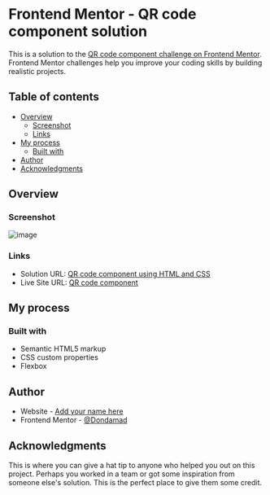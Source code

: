# Frontend Mentor - QR code component solution

This is a solution to the [QR code component challenge on Frontend Mentor](https://www.frontendmentor.io/challenges/qr-code-component-iux_sIO_H). Frontend Mentor challenges help you improve your coding skills by building realistic projects.

## Table of contents

- [Overview](#overview)
  - [Screenshot](#screenshot)
  - [Links](#links)
- [My process](#my-process)
  - [Built with](#built-with)
- [Author](#author)
- [Acknowledgments](#acknowledgments)

## Overview

### Screenshot

![image](https://user-images.githubusercontent.com/62839557/226850429-b16b8543-f17d-43b0-bc0f-7f8a9b44f9da.png)

### Links

- Solution URL: [QR code component using HTML and CSS](https://www.frontendmentor.io/solutions/qr-code-component-using-html-css-03nkgMGB87)
- Live Site URL: [QR code component](https://qr-code-component-dondamad.vercel.app)

## My process

### Built with

- Semantic HTML5 markup
- CSS custom properties
- Flexbox

## Author

- Website - [Add your name here](https://www.your-site.com)
- Frontend Mentor - [@Dondamad](https://www.frontendmentor.io/profile/Dondamad)

## Acknowledgments

This is where you can give a hat tip to anyone who helped you out on this project. Perhaps you worked in a team or got some inspiration from someone else's solution. This is the perfect place to give them some credit.
